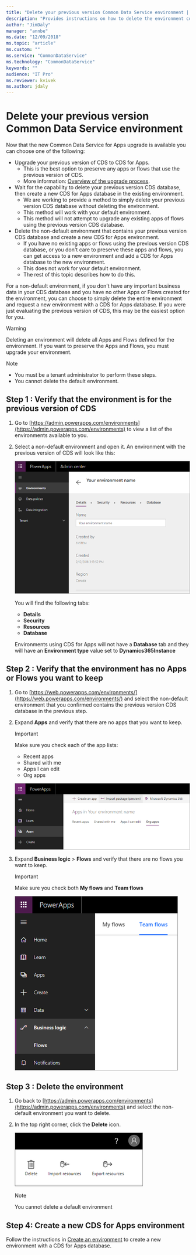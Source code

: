 ```yaml
---
title: "Delete your previous version Common Data Service environment | Microsoft Docs"
description: "Provides instructions on how to delete the environment containing the previous version of Common Data Service"
author: "JimDaly"
manager: "annbe"
ms.date: "12/09/2018"
ms.topic: "article"
ms.custom: ""
ms.service: "CommonDataService"
ms.technology: "CommonDataService"
keywords: ""
audience: "IT Pro"
ms.reviewer: kvivek
ms.author: jdaly
---
```

# Delete your previous version Common Data Service environment

Now that the new Common Data Service for Apps upgrade is available you can choose one of the following:

<!-- Mostly same content found in introduction-upgrade-cds.md -->
- Upgrade your previous version of CDS to CDS for Apps.
    - This is the best option to preserve any apps or flows that use the previous version of CDS.
    - More information: [Overview of the upgrade process](upgrade-overview.md).
- Wait for the capability to delete your previous version CDS database, then create a new CDS for Apps database in the existing environment.
    - We are working to provide a method to simply delete your previous version CDS database without deleting the environment.
    - This method will work with your default environment.
    - This method will not attempt to upgrade any existing apps of flows using the previous version CDS database.
- Delete the non-default environment that contains your previous version CDS database and create a new CDS for Apps environment.
    - If you have no existing apps or flows using the previous version CDS database, or you don't care to preserve these apps and flows, you can get access to a new environment and add a CDS for Apps database to the new environment.
    - This does not work for your default environment.
    - The rest of this topic describes how to do this.

For a non-default environment, if you don't have any important business data in your CDS database and you have no other Apps or Flows created for the environment, you can choose to simply delete the entire environment and request a new environment with a  CDS for Apps database. If you were just evaluating the previous version of CDS, this may be the easiest option for you.

> [!WARNING]
> Deleting an environment will delete all Apps and Flows defined for the environment. If you want to preserve the Apps and Flows, you must upgrade your environment.

> [!NOTE]
>  - You must be a tenant administrator to perform these steps.
>  - You cannot delete the default environment.

## Step 1 : Verify that the environment is for the previous version of CDS

1. Go to [https://admin.powerapps.com/environments](https://admin.powerapps.com/environments) to view a list of the environments available to you.

2. Select a non-default environment and open it. An environment with the previous version of CDS will look like this:

    ![previous version CDS environment](media/previous-version-cds-environment.png)

    You will find the following tabs: 

    - **Details**
    - **Security**
    - **Resources**
    - **Database**

    Environments using CDS for Apps will not have a **Database** tab and they will have an **Environment type** value set to **Dynamics365Instance**

## Step 2 : Verify that the environment has no Apps or Flows you want to keep

1. Go to [https://web.powerapps.com/environments/](https://web.powerapps.com/environments/) and select the non-default environment that you confirmed contains the previous version CDS database in the previous step. 

2. Expand **Apps** and verify that there are no apps that you want to keep.

    > [!IMPORTANT]
    > Make sure you check each of the app lists:
    > 
    > - Recent apps
    > - Shared with me
    > - Apps I can edit
    > - Org apps

    ![All the app lists](media/app-lists.png)

3. Expand **Business logic** > **Flows** and verify that there are no flows you want to keep.

    > [!IMPORTANT]
    > Make sure you check both **My flows** and **Team flows**

    ![flow lists](media/flow-list.png)

## Step 3 : Delete the environment

1. Go back to [https://admin.powerapps.com/environments](https://admin.powerapps.com/environments) and select the non-default environment you want to delete.

2. In the top right corner, click the **Delete** icon.

    ![delete icon](media/delete-icon.png)

    > [!NOTE]
    > You cannot delete a default environment

## Step 4: Create a new CDS for Apps environment

Follow the instructions in [Create an environment](/powerapps/administrator/create-environment) to create a new environment with a CDS for Apps database.